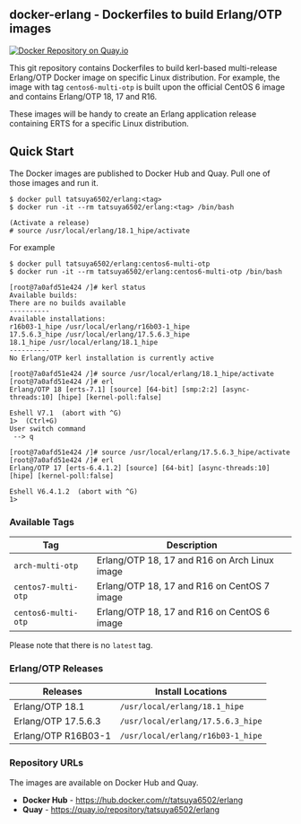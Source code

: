 ## docker-erlang - Dockerfiles to build Erlang/OTP images

[![Docker Repository on Quay.io](https://quay.io/repository/tatsuya6502/erlang/status "Docker Repository on Quay.io")](https://quay.io/repository/tatsuya6502/erlang)

This git repository contains Dockerfiles to build kerl-based
multi-release Erlang/OTP Docker image on specific Linux
distribution. For example, the image with tag `centos6-multi-otp`
is built upon the official CentOS 6 image and contains Erlang/OTP
18, 17 and R16.

These images will be handy to create an Erlang application release
containing ERTS for a specific Linux distribution.


## Quick Start

The Docker images are published to Docker Hub and Quay. Pull one of
those images and run it.

```
$ docker pull tatsuya6502/erlang:<tag>
$ docker run -it --rm tatsuya6502/erlang:<tag> /bin/bash

(Activate a release)
# source /usr/local/erlang/18.1_hipe/activate
```

For example

```
$ docker pull tatsuya6502/erlang:centos6-multi-otp
$ docker run -it --rm tatsuya6502/erlang:centos6-multi-otp /bin/bash

[root@7a0afd51e424 /]# kerl status
Available builds:
There are no builds available
----------
Available installations:
r16b03-1_hipe /usr/local/erlang/r16b03-1_hipe
17.5.6.3_hipe /usr/local/erlang/17.5.6.3_hipe
18.1_hipe /usr/local/erlang/18.1_hipe
----------
No Erlang/OTP kerl installation is currently active

[root@7a0afd51e424 /]# source /usr/local/erlang/18.1_hipe/activate
[root@7a0afd51e424 /]# erl
Erlang/OTP 18 [erts-7.1] [source] [64-bit] [smp:2:2] [async-threads:10] [hipe] [kernel-poll:false]

Eshell V7.1  (abort with ^G)
1>  (Ctrl+G)
User switch command
 --> q

[root@7a0afd51e424 /]# source /usr/local/erlang/17.5.6.3_hipe/activate
[root@7a0afd51e424 /]# erl
Erlang/OTP 17 [erts-6.4.1.2] [source] [64-bit] [async-threads:10] [hipe] [kernel-poll:false]

Eshell V6.4.1.2  (abort with ^G)
1>
```


### Available Tags

| Tag                 | Description                                   |
|---------------------|-----------------------------------------------|
| `arch-multi-otp`    | Erlang/OTP 18, 17 and R16 on Arch Linux image |
| `centos7-multi-otp` | Erlang/OTP 18, 17 and R16 on CentOS 7 image   |
| `centos6-multi-otp` | Erlang/OTP 18, 17 and R16 on CentOS 6 image   |

Please note that there is no `latest` tag.


### Erlang/OTP Releases

| Releases            | Install Locations                 |
|---------------------|-----------------------------------|
| Erlang/OTP 18.1     | `/usr/local/erlang/18.1_hipe`     |
| Erlang/OTP 17.5.6.3 | `/usr/local/erlang/17.5.6.3_hipe` |
| Erlang/OTP R16B03-1 | `/usr/local/erlang/r16b03-1_hipe` |


### Repository URLs

The images are available on Docker Hub and Quay.

- **Docker Hub** - https://hub.docker.com/r/tatsuya6502/erlang
- **Quay** - https://quay.io/repository/tatsuya6502/erlang
